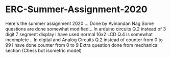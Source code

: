 # ERC-Summer-Assignment-2020


Here's the summer assignment 2020 ...
Done by Avinandan Nag
Some questions are done somewhat modified...
In arduino circuits
Q.2 instead of 3 digit 7 segment display i have used normal 16x2 LCD
Q.4 is somewhat incomplete ..
In digital and Analog Circuits
Q.2 instead  of counter from 0 to 99 i have done counter from 0 to 9
Extra question done from mechanical section (Chess bot isometric model) 
